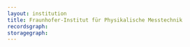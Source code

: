 ```yaml
---
layout: institution
title: Fraunhofer-Institut für Physikalische Messtechnik
recordsgraph: 
storagegraph: 
---
```

